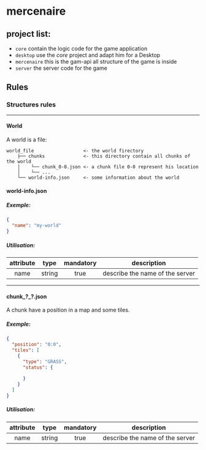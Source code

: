 # mercenaire

## project list:
* ```core``` contain the logic code for the game application
* ```desktop``` use the *core* project and adapt him for a Desktop
* ```mercenaire``` this is the gam-api all structure of the game is inside
* ```server``` the server code for the game

## Rules

### Structures rules

---
#### World
A world is a file:
```
world_file                  <- the world firectory 
    ├── chunks              <- this directory contain all chunks of the world
    │    └── chunk_0-0.json <- a chunk file 0-0 represent his location
    │    └── ...
    └── world-info.json     <- some information about the world
```

#### world-info.json
##### Exemple:
```json
{
  "name": "my-world"
}
```
##### Utilisation:
| attribute | type | mandatory | description |
|:-:|:-:|:-:|:-:|
| name | string | true | describe the name of the server |
---
#### chunk_?_?.json
A chunk have a position in a map and some tiles.
##### Exemple:
```json
{
  "position": "0:0",
  "tiles": [
    {
      "type": "GRASS",
      "status": {
        
      }
    }
  ]
}
```
##### Utilisation:
| attribute | type | mandatory | description |
|:-:|:-:|:-:|:-:|
| name | string | true | describe the name of the server |